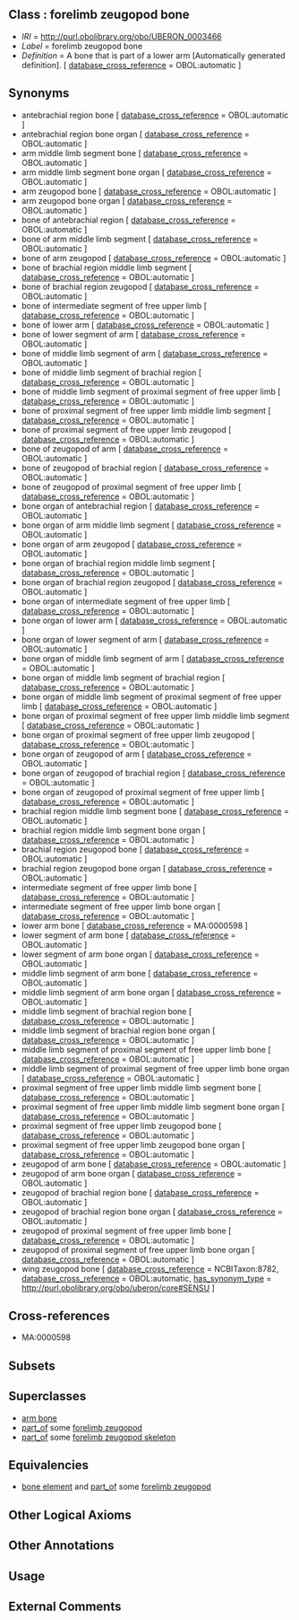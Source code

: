 
## Class : forelimb zeugopod bone

 * *IRI* = http://purl.obolibrary.org/obo/UBERON_0003466
 * *Label* = forelimb zeugopod bone
 * *Definition* = A bone that is part of a lower arm [Automatically generated definition]. [ [database_cross_reference](../../ef/oboInOwl#hasDbXref.md) = OBOL:automatic ]

## Synonyms

 * antebrachial region bone [ [database_cross_reference](../../ef/oboInOwl#hasDbXref.md) = OBOL:automatic ]
 * antebrachial region bone organ [ [database_cross_reference](../../ef/oboInOwl#hasDbXref.md) = OBOL:automatic ]
 * arm middle limb segment bone [ [database_cross_reference](../../ef/oboInOwl#hasDbXref.md) = OBOL:automatic ]
 * arm middle limb segment bone organ [ [database_cross_reference](../../ef/oboInOwl#hasDbXref.md) = OBOL:automatic ]
 * arm zeugopod bone [ [database_cross_reference](../../ef/oboInOwl#hasDbXref.md) = OBOL:automatic ]
 * arm zeugopod bone organ [ [database_cross_reference](../../ef/oboInOwl#hasDbXref.md) = OBOL:automatic ]
 * bone of antebrachial region [ [database_cross_reference](../../ef/oboInOwl#hasDbXref.md) = OBOL:automatic ]
 * bone of arm middle limb segment [ [database_cross_reference](../../ef/oboInOwl#hasDbXref.md) = OBOL:automatic ]
 * bone of arm zeugopod [ [database_cross_reference](../../ef/oboInOwl#hasDbXref.md) = OBOL:automatic ]
 * bone of brachial region middle limb segment [ [database_cross_reference](../../ef/oboInOwl#hasDbXref.md) = OBOL:automatic ]
 * bone of brachial region zeugopod [ [database_cross_reference](../../ef/oboInOwl#hasDbXref.md) = OBOL:automatic ]
 * bone of intermediate segment of free upper limb [ [database_cross_reference](../../ef/oboInOwl#hasDbXref.md) = OBOL:automatic ]
 * bone of lower arm [ [database_cross_reference](../../ef/oboInOwl#hasDbXref.md) = OBOL:automatic ]
 * bone of lower segment of arm [ [database_cross_reference](../../ef/oboInOwl#hasDbXref.md) = OBOL:automatic ]
 * bone of middle limb segment of arm [ [database_cross_reference](../../ef/oboInOwl#hasDbXref.md) = OBOL:automatic ]
 * bone of middle limb segment of brachial region [ [database_cross_reference](../../ef/oboInOwl#hasDbXref.md) = OBOL:automatic ]
 * bone of middle limb segment of proximal segment of free upper limb [ [database_cross_reference](../../ef/oboInOwl#hasDbXref.md) = OBOL:automatic ]
 * bone of proximal segment of free upper limb middle limb segment [ [database_cross_reference](../../ef/oboInOwl#hasDbXref.md) = OBOL:automatic ]
 * bone of proximal segment of free upper limb zeugopod [ [database_cross_reference](../../ef/oboInOwl#hasDbXref.md) = OBOL:automatic ]
 * bone of zeugopod of arm [ [database_cross_reference](../../ef/oboInOwl#hasDbXref.md) = OBOL:automatic ]
 * bone of zeugopod of brachial region [ [database_cross_reference](../../ef/oboInOwl#hasDbXref.md) = OBOL:automatic ]
 * bone of zeugopod of proximal segment of free upper limb [ [database_cross_reference](../../ef/oboInOwl#hasDbXref.md) = OBOL:automatic ]
 * bone organ of antebrachial region [ [database_cross_reference](../../ef/oboInOwl#hasDbXref.md) = OBOL:automatic ]
 * bone organ of arm middle limb segment [ [database_cross_reference](../../ef/oboInOwl#hasDbXref.md) = OBOL:automatic ]
 * bone organ of arm zeugopod [ [database_cross_reference](../../ef/oboInOwl#hasDbXref.md) = OBOL:automatic ]
 * bone organ of brachial region middle limb segment [ [database_cross_reference](../../ef/oboInOwl#hasDbXref.md) = OBOL:automatic ]
 * bone organ of brachial region zeugopod [ [database_cross_reference](../../ef/oboInOwl#hasDbXref.md) = OBOL:automatic ]
 * bone organ of intermediate segment of free upper limb [ [database_cross_reference](../../ef/oboInOwl#hasDbXref.md) = OBOL:automatic ]
 * bone organ of lower arm [ [database_cross_reference](../../ef/oboInOwl#hasDbXref.md) = OBOL:automatic ]
 * bone organ of lower segment of arm [ [database_cross_reference](../../ef/oboInOwl#hasDbXref.md) = OBOL:automatic ]
 * bone organ of middle limb segment of arm [ [database_cross_reference](../../ef/oboInOwl#hasDbXref.md) = OBOL:automatic ]
 * bone organ of middle limb segment of brachial region [ [database_cross_reference](../../ef/oboInOwl#hasDbXref.md) = OBOL:automatic ]
 * bone organ of middle limb segment of proximal segment of free upper limb [ [database_cross_reference](../../ef/oboInOwl#hasDbXref.md) = OBOL:automatic ]
 * bone organ of proximal segment of free upper limb middle limb segment [ [database_cross_reference](../../ef/oboInOwl#hasDbXref.md) = OBOL:automatic ]
 * bone organ of proximal segment of free upper limb zeugopod [ [database_cross_reference](../../ef/oboInOwl#hasDbXref.md) = OBOL:automatic ]
 * bone organ of zeugopod of arm [ [database_cross_reference](../../ef/oboInOwl#hasDbXref.md) = OBOL:automatic ]
 * bone organ of zeugopod of brachial region [ [database_cross_reference](../../ef/oboInOwl#hasDbXref.md) = OBOL:automatic ]
 * bone organ of zeugopod of proximal segment of free upper limb [ [database_cross_reference](../../ef/oboInOwl#hasDbXref.md) = OBOL:automatic ]
 * brachial region middle limb segment bone [ [database_cross_reference](../../ef/oboInOwl#hasDbXref.md) = OBOL:automatic ]
 * brachial region middle limb segment bone organ [ [database_cross_reference](../../ef/oboInOwl#hasDbXref.md) = OBOL:automatic ]
 * brachial region zeugopod bone [ [database_cross_reference](../../ef/oboInOwl#hasDbXref.md) = OBOL:automatic ]
 * brachial region zeugopod bone organ [ [database_cross_reference](../../ef/oboInOwl#hasDbXref.md) = OBOL:automatic ]
 * intermediate segment of free upper limb bone [ [database_cross_reference](../../ef/oboInOwl#hasDbXref.md) = OBOL:automatic ]
 * intermediate segment of free upper limb bone organ [ [database_cross_reference](../../ef/oboInOwl#hasDbXref.md) = OBOL:automatic ]
 * lower arm bone [ [database_cross_reference](../../ef/oboInOwl#hasDbXref.md) = MA:0000598 ]
 * lower segment of arm bone [ [database_cross_reference](../../ef/oboInOwl#hasDbXref.md) = OBOL:automatic ]
 * lower segment of arm bone organ [ [database_cross_reference](../../ef/oboInOwl#hasDbXref.md) = OBOL:automatic ]
 * middle limb segment of arm bone [ [database_cross_reference](../../ef/oboInOwl#hasDbXref.md) = OBOL:automatic ]
 * middle limb segment of arm bone organ [ [database_cross_reference](../../ef/oboInOwl#hasDbXref.md) = OBOL:automatic ]
 * middle limb segment of brachial region bone [ [database_cross_reference](../../ef/oboInOwl#hasDbXref.md) = OBOL:automatic ]
 * middle limb segment of brachial region bone organ [ [database_cross_reference](../../ef/oboInOwl#hasDbXref.md) = OBOL:automatic ]
 * middle limb segment of proximal segment of free upper limb bone [ [database_cross_reference](../../ef/oboInOwl#hasDbXref.md) = OBOL:automatic ]
 * middle limb segment of proximal segment of free upper limb bone organ [ [database_cross_reference](../../ef/oboInOwl#hasDbXref.md) = OBOL:automatic ]
 * proximal segment of free upper limb middle limb segment bone [ [database_cross_reference](../../ef/oboInOwl#hasDbXref.md) = OBOL:automatic ]
 * proximal segment of free upper limb middle limb segment bone organ [ [database_cross_reference](../../ef/oboInOwl#hasDbXref.md) = OBOL:automatic ]
 * proximal segment of free upper limb zeugopod bone [ [database_cross_reference](../../ef/oboInOwl#hasDbXref.md) = OBOL:automatic ]
 * proximal segment of free upper limb zeugopod bone organ [ [database_cross_reference](../../ef/oboInOwl#hasDbXref.md) = OBOL:automatic ]
 * zeugopod of arm bone [ [database_cross_reference](../../ef/oboInOwl#hasDbXref.md) = OBOL:automatic ]
 * zeugopod of arm bone organ [ [database_cross_reference](../../ef/oboInOwl#hasDbXref.md) = OBOL:automatic ]
 * zeugopod of brachial region bone [ [database_cross_reference](../../ef/oboInOwl#hasDbXref.md) = OBOL:automatic ]
 * zeugopod of brachial region bone organ [ [database_cross_reference](../../ef/oboInOwl#hasDbXref.md) = OBOL:automatic ]
 * zeugopod of proximal segment of free upper limb bone [ [database_cross_reference](../../ef/oboInOwl#hasDbXref.md) = OBOL:automatic ]
 * zeugopod of proximal segment of free upper limb bone organ [ [database_cross_reference](../../ef/oboInOwl#hasDbXref.md) = OBOL:automatic ]
 * wing zeugopod bone [ [database_cross_reference](../../ef/oboInOwl#hasDbXref.md) = NCBITaxon:8782, [database_cross_reference](../../ef/oboInOwl#hasDbXref.md) = OBOL:automatic, [has_synonym_type](../../pe/oboInOwl#hasSynonymType.md) = http://purl.obolibrary.org/obo/uberon/core#SENSU ]

## Cross-references

 * MA:0000598

## Subsets


## Superclasses

 * [arm bone](../../UBERON/60/UBERON_0003460.md)
 * [part_of](../../BFO/50/BFO_0000050.md) some [forelimb zeugopod](../../UBERON/86/UBERON_0002386.md)
 * [part_of](../../BFO/50/BFO_0000050.md) some [forelimb zeugopod skeleton](../../UBERON/03/UBERON_0010703.md)

## Equivalencies

 * [bone element](../../UBERON/74/UBERON_0001474.md) and [part_of](../../BFO/50/BFO_0000050.md) some [forelimb zeugopod](../../UBERON/86/UBERON_0002386.md)

## Other Logical Axioms


## Other Annotations


## Usage


## External Comments

